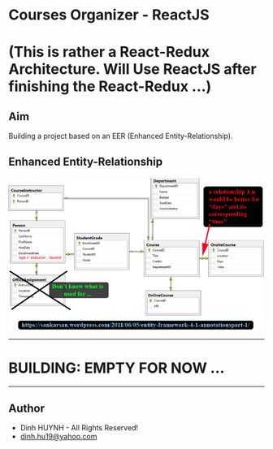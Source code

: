 # Courses Organizer - ReactJS
# (This is rather a React-Redux Architecture. Will Use ReactJS after finishing the React-Redux ...)

## Aim
Building a project based on an EER (Enhanced Entity-Relationship).

## Enhanced Entity-Relationship

![alt text](assets/img/SchoolDataModel.jpg)

---
# BUILDING: EMPTY FOR NOW ...

---------------

## Author
* Dinh HUYNH - All Rights Reserved!
* dinh.hu19@yahoo.com